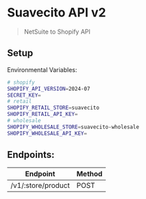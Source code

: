 # Suavecito API v2

> NetSuite to Shopify API

## Setup

Environmental Variables:

```bash
# shopify
SHOPIFY_API_VERSION=2024-07
SECRET_KEY=
# retail
SHOPIFY_RETAIL_STORE=suavecito
SHOPIFY_RETAIL_API_KEY=
# wholesale
SHOPIFY_WHOLESALE_STORE=suavecito-wholesale
SHOPIFY_WHOLESALE_API_KEY=
```

## Endpoints:

<table>
  <thead>
    <tr>
      <th>Endpoint</th>
      <th>Method</th>
    </tr>
  </thead>
  <tbody>
    <tr>
      <td>/v1/:store/product</td>
      <td>POST</td>
    </tr>
  </tbody>
</table>
